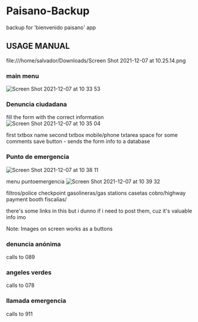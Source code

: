 # Paisano-Backup
backup for 'bienvenido paisano' app

## USAGE MANUAL
file:///home/salvador/Downloads/Screen Shot 2021-12-07 at 10.25.14.png
### main menu
![Screen Shot 2021-12-07 at 10 33 53](https://user-images.githubusercontent.com/55889618/144890117-58fa79f3-4029-450c-9172-505697e0dde3.png)

### Denuncia ciudadana
fill the form with the correct information![Screen Shot 2021-12-07 at 10 35 04](https://user-images.githubusercontent.com/55889618/144890706-2e82982e-effb-4465-8be1-345a5071cced.png)

first txtbox name
second txtbox mobile/phone
txtarea space for some comments
save button - sends the form info to a database

### Punto de emergencia
![Screen Shot 2021-12-07 at 10 38 11](https://user-images.githubusercontent.com/55889618/144886095-f74988e2-ed72-4086-b454-3cda23cd8685.png)

menu puntoemergencia
![Screen Shot 2021-12-07 at 10 39 32](https://user-images.githubusercontent.com/55889618/144886227-d2653c2b-8ebb-4226-96c4-f37c963c07d4.png)

filtros/police checkpoint
gasolineras/gas stations
casetas cobro/highway payment booth
fiscalias/

there's some links in this but i dunno if i need to post them, cuz it's valuable info imo

Note: Images on screen works as a buttons

### denuncia anónima
calls to 089

### angeles verdes
calls to 078

### llamada emergencia
calls to 911
